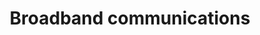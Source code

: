---
title: Broadband communications
longTitle: 'Broadband communications'
tags:
- gccommon
usedFor:
- "[[Telecommunications]]"
---